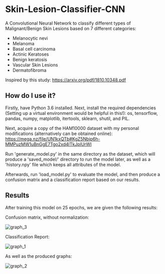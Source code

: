 # Skin-Lesion-Classifier-CNN
A Convolutional Neural Network to classify different types of Malignant/Benign Skin Lesions based on 7 different categories: 
- Melanocytic nevi 
- Melanoma 
- Basal cell carcinoma 
- Actinic Keratoses 
- Benign keratosis 
- Vascular Skin Lesions 
- Dermatofibroma

Inspired by this study: https://arxiv.org/pdf/1810.10348.pdf

## How do I use it?
Firstly, have Python 3.6 installed. Next, install the required dependencies (Setting up a virtual environment would be helpful in this!): 
os, tensorflow, pandas, numpy, matplotlib, itertools, sklearn, shutil, and PIL.

Next, acquire a copy of the HAM10000 dataset with my personal modifications (alternatively can be obtained online):
https://mega.nz/file/UN1kxQTb#KgZ5Nbjp6h-MMPuzMW1uBnGgE7Tgo2xd4lTkJplUrWI

Run 'generate_model.py' in the same directory as the dataset, which will produce a 'saved_model/' directory to run
the model later, as well as a 'history.npy' file which keeps all attributes of the model.

Afterwards, run 'load_model.py' to evaluate the model, and then produce a confusion matrix and a classification report based on our results.

## Results
After training this model on 25 epochs, we are given the following results:

Confusion matrix, without normalization:

![graph_3](https://i.imgur.com/jjTRpEN.png)

Classification Report:

![graph_1](https://i.imgur.com/VaTBsCM.png)

As well as the produced graphs:

![graph_2](https://i.imgur.com/1vzjR5Q.png)
